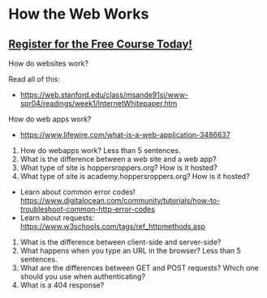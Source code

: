 # How the Web Works
##  [Register for the Free Course Today!](https://www.roppers.org/courses/fundamentals)
How do websites work? 

Read all of this: 

* <https://web.stanford.edu/class/msande91si/www-spr04/readings/week1/InternetWhitepaper.htm>

How do web apps work? 

* <https://www.lifewire.com/what-is-a-web-application-3486637>

1. How do webapps work? Less than 5 sentences.
2. What is the difference between a web site and a web app?
3. What type of site is hoppersroppers.org? How is it hosted?
4. What type of site is academy.hoppersroppers.org? How is it hosted? 


* Learn about common error codes! <https://www.digitalocean.com/community/tutorials/how-to-troubleshoot-common-http-error-codes>
* Learn about requests: <https://www.w3schools.com/tags/ref_httpmethods.asp>

1. What is the difference between client-side and server-side?
2. What happens when you type an URL in the browser? Less than 5 sentences.
3. What are the differences between GET and POST requests? Which one should you use when authenticating? 
4. What is a 404 response?